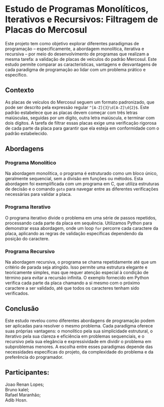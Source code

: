 # Estudo de Programas Monolíticos, Iterativos e Recursivos: Filtragem de Placas do Mercosul

Este projeto tem como objetivo explorar diferentes paradigmas de programação – especificamente, a abordagem monolítica, iterativa e recursiva – por meio do desenvolvimento de programas que realizam a mesma tarefa: a validação de placas de veículos do padrão Mercosul. Este estudo permite comparar as características, vantagens e desvantagens de cada paradigma de programação ao lidar com um problema prático e específico.

## Contexto

As placas de veículos do Mercosul seguem um formato padronizado, que pode ser descrito pela expressão regular `^[A-Z]{3}\d[A-Z]\d{2}$`. Este padrão estabelece que as placas devem começar com três letras maiúsculas, seguidas por um dígito, outra letra maiúscula, e terminar com dois dígitos. A tarefa de filtrar essas placas exige uma verificação rigorosa de cada parte da placa para garantir que ela esteja em conformidade com o padrão estabelecido.

## Abordagens

### Programa Monolítico

Na abordagem monolítica, o programa é estruturado como um bloco único, geralmente sequencial, sem a divisão em funções ou métodos. Esta abordagem foi exemplificada com um programa em C, que utiliza estruturas de decisão e o comando `goto` para navegar entre as diferentes verificações necessárias para validar a placa.

### Programa Iterativo

O programa iterativo divide o problema em uma série de passos repetidos, processando cada parte da placa em sequência. Utilizamos Python para demonstrar essa abordagem, onde um loop `for` percorre cada caractere da placa, aplicando as regras de validação específicas dependendo da posição do caractere.

### Programa Recursivo

Na abordagem recursiva, o programa se chama repetidamente até que um critério de parada seja atingido. Isso permite uma estrutura elegante e teoricamente simples, mas que requer atenção especial à condição de término para evitar a recursão infinita. O exemplo fornecido em Python verifica cada parte da placa chamando a si mesmo com o próximo caractere a ser validado, até que todos os caracteres tenham sido verificados.

## Conclusão

Este estudo revelou como diferentes abordagens de programação podem ser aplicadas para resolver o mesmo problema. Cada paradigma oferece suas próprias vantagens: o monolítico pela sua simplicidade estrutural, o iterativo pela sua clareza e eficiência em problemas sequenciais, e o recursivo pela sua elegância e expressividade em dividir o problema em subproblemas menores. A escolha entre esses paradigmas depende das necessidades específicas do projeto, da complexidade do problema e da preferência do programador.

## Participantes:    

Joao Renan Lopes;  
Bruno kalel;    
Rafael Maranhão;  
Adib Hosn.  
